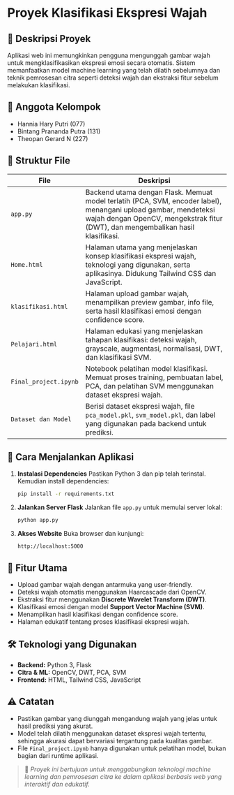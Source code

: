 
# Proyek Klasifikasi Ekspresi Wajah

## 📌 Deskripsi Proyek
Aplikasi web ini memungkinkan pengguna mengunggah gambar wajah untuk mengklasifikasikan ekspresi emosi secara otomatis. Sistem memanfaatkan model machine learning yang telah dilatih sebelumnya dan teknik pemrosesan citra seperti deteksi wajah dan ekstraksi fitur sebelum melakukan klasifikasi.

## 👥 Anggota Kelompok
- Hannia Hary Putri (077)  
- Bintang Prananda Putra (131)  
- Theopan Gerard N (227)  

## 📁 Struktur File

| File               | Deskripsi                                                                                          |
|--------------------|----------------------------------------------------------------------------------------------------|
| `app.py`           | Backend utama dengan Flask. Memuat model terlatih (PCA, SVM, encoder label), menangani upload gambar, mendeteksi wajah dengan OpenCV, mengekstrak fitur (DWT), dan mengembalikan hasil klasifikasi. |
| `Home.html`        | Halaman utama yang menjelaskan konsep klasifikasi ekspresi wajah, teknologi yang digunakan, serta aplikasinya. Didukung Tailwind CSS dan JavaScript. |
| `klasifikasi.html` | Halaman upload gambar wajah, menampilkan preview gambar, info file, serta hasil klasifikasi emosi dengan confidence score. |
| `Pelajari.html`    | Halaman edukasi yang menjelaskan tahapan klasifikasi: deteksi wajah, grayscale, augmentasi, normalisasi, DWT, dan klasifikasi SVM. |
| `Final_project.ipynb`      | Notebook pelatihan model klasifikasi. Memuat proses training, pembuatan label, PCA, dan pelatihan SVM menggunakan dataset ekspresi wajah. |
| `Dataset dan Model`| Berisi dataset ekspresi wajah, file `pca_model.pkl`, `svm_model.pkl`, dan label yang digunakan pada backend untuk prediksi. |

## 🚀 Cara Menjalankan Aplikasi

1. **Instalasi Dependencies**
   Pastikan Python 3 dan pip telah terinstal. Kemudian install dependencies:
   ```bash
   pip install -r requirements.txt
   ````

2. **Jalankan Server Flask**
   Jalankan file `app.py` untuk memulai server lokal:

   ```bash
   python app.py
   ```

3. **Akses Website**
   Buka browser dan kunjungi:

   ```
   http://localhost:5000
   ```

## 🌟 Fitur Utama

* Upload gambar wajah dengan antarmuka yang user-friendly.
* Deteksi wajah otomatis menggunakan Haarcascade dari OpenCV.
* Ekstraksi fitur menggunakan **Discrete Wavelet Transform (DWT)**.
* Klasifikasi emosi dengan model **Support Vector Machine (SVM)**.
* Menampilkan hasil klasifikasi dengan confidence score.
* Halaman edukatif tentang proses klasifikasi ekspresi wajah.

## 🛠 Teknologi yang Digunakan

* **Backend:** Python 3, Flask
* **Citra & ML:** OpenCV, DWT, PCA, SVM
* **Frontend:** HTML, Tailwind CSS, JavaScript

## ⚠️ Catatan

* Pastikan gambar yang diunggah mengandung wajah yang jelas untuk hasil prediksi yang akurat.
* Model telah dilatih menggunakan dataset ekspresi wajah tertentu, sehingga akurasi dapat bervariasi tergantung pada kualitas gambar.
* File `Final_project.ipynb` hanya digunakan untuk pelatihan model, bukan bagian dari runtime aplikasi.


> 📂 *Proyek ini bertujuan untuk menggabungkan teknologi machine learning dan pemrosesan citra ke dalam aplikasi berbasis web yang interaktif dan edukatif.*

